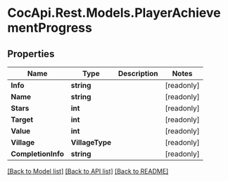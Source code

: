# CocApi.Rest.Models.PlayerAchievementProgress

## Properties

Name | Type | Description | Notes
------------ | ------------- | ------------- | -------------
**Info** | **string** |  | [readonly] 
**Name** | **string** |  | [readonly] 
**Stars** | **int** |  | [readonly] 
**Target** | **int** |  | [readonly] 
**Value** | **int** |  | [readonly] 
**Village** | **VillageType** |  | [readonly] 
**CompletionInfo** | **string** |  | [readonly] 

[[Back to Model list]](../../README.md#documentation-for-models) [[Back to API list]](../../README.md#documentation-for-api-endpoints) [[Back to README]](../../README.md)

